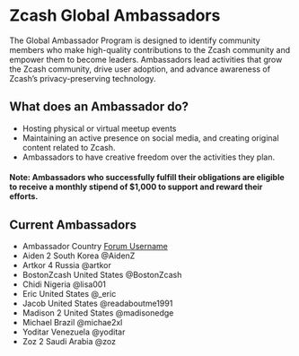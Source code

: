 # Zcash Global Ambassadors


The Global Ambassador Program is designed to identify community members who make high-quality contributions to the Zcash community and empower them to become leaders. Ambassadors lead activities that grow the Zcash community, drive user adoption, and advance awareness of Zcash’s privacy-preserving technology.

## What does an Ambassador do?

  * Hosting physical or virtual meetup events
  * Maintaining an active presence on social media, and creating original content related to Zcash.
  * Ambassadors to have creative freedom over the activities they plan. 
  
  #### Note: Ambassadors who successfully fulfill their obligations are eligible to receive a monthly stipend of $1,000 to support and reward their efforts.
  
## Current Ambassadors

  * Ambassador 	    Country 	      [Forum Username](https://forum.zcashcommunity.com/t/the-global-ambassador-program/41070/120)
  * Aiden 2 	      South Korea 	  @AidenZ
  * Artkor 4 	      Russia 	        @artkor
  * BostonZcash 	  United States 	@BostonZcash
  * Chidi 	        Nigeria 	      @lisa001
  * Eric 	          United States 	@_eric
  * Jacob 	        United States 	@readaboutme1991
  * Madison 2 	    United States 	@madisonedge
  * Michael 	      Brazil 	        @michae2xl
  * Yoditar 	      Venezuela 	    @yoditar
  * Zoz 2 	        Saudi Arabia 	  @zoz
